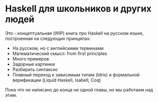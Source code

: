 # Haskell для школьников и других людей

Это - концептуальная (WIP) книга про Haskell на русском языке, построенная на следующих принципах:

- На русском, но с английскими терминами
- Математический смысл: from first principles
- Много примеров
- Задорные картинки
- Разбирать синтаксис
- Плавный переход к зависимым типам (Idris) и формальной верификации (Liquid Haskell, Isabell, Coq)

Пока что не написано до конца ни одной главы, но мы работаем над этим.
